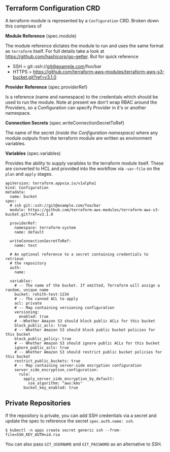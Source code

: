## Terraform Configuration CRD

A terraform module is represented by a `Configuration` CRD. Broken down this comprises of

**Module Reference** (spec.module)

The module reference dictates the module to run and uses the same format as `terraform` itself. For full details take a look at https://github.com/hashicorp/go-getter. But for quick reference

* SSH = git::ssh://git@example.com/foo/bar
* HTTPS = https://github.com/terraform-aws-modules/terraform-aws-s3-bucket.git?ref=v3.1.0

**Provider Reference** (spec.providerRef)

Is a reference (name and namespace) to the credentials which should be used to run the module. Note at present we don't wrap RBAC around the Providers, so a Configuration can specify Provider in it's or another namespace.

**Connection Secrets** (spec.writeConnectionSecretToRef)

The name of the secret *(inside the Configuration namespace)* where any module outputs from the terraform module are written as environment variables.

**Variables** (spec.variables)

Provides the ability to supply varaibles to the terraform module itself. These are converted to HCL and provided into the workflow via `-var-file` on the `plan` and `apply` stages.

```
apiVersion: terraform.appvia.io/v1alpha1
kind: Configuration
metadata:
  name: bucket
spec:
  # ssh git::ssh://git@example.com/foo/bar
  module: https://github.com/terraform-aws-modules/terraform-aws-s3-bucket.git?ref=v3.1.0

  providerRef:
    namespace: terraform-system
    name: default

  writeConnectionSecretToRef:
    name: test

  # An optional reference to a secret containing credentials to retrieve
  # the repository
  auth:
    name:

  variables:
    # -- The name of the bucket. If omitted, Terraform will assign a random, unique name
    bucket: rohith-test-1234
    # -- The canned ACL to apply
    acl: private
    # -- Map containing versioning configuration
    versioning:
      enabled: true
    # --Whether Amazon S3 should block public ACLs for this bucket
    block_public_acls: true
    # -- Whether Amazon S3 should block public bucket policies for this bucket
    block_public_policy: true
    # -- Whether Amazon S3 should ignore public ACLs for this bucket
    ignore_public_acls: true
    # -- Whether Amazon S3 should restrict public bucket policies for this bucket
    restrict_public_buckets: true
    # -- Map containing server-side encryption configuration
    server_side_encryption_configuration:
      rule:
        apply_server_side_encryption_by_default:
          sse_algorithm: "aws:kms"
        bucket_key_enabled: true
 ```

**Private Repositories**
---

If the repository is private, you can add SSH credentials via a secret and update the spec to reference the secret `spec.auth.name: ssh`.

```
$ kubectl -n apps create secret generic ssh --from-file=SSH_KEY_AUTH=id.rsa
```

You can also pass `GIT_USERNAME` and `GIT_PASSWORD` as an alternative to SSH.
